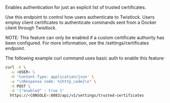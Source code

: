 Enables authentication for just an explicit list of trusted certificates.

Use this endpoint to control how users authenticate to Twistlock.
Users employ client certificates to authenticate commands sent from a Docker client through Twistlock.

NOTE: This feature can only be enabled if a custom certificate authority has been configured.
For more information, see the /settings/certificates endpoint.

The following example curl command uses basic auth to enable this feature:

```bash
curl -k \
  -u <USER> \
  -H 'Content-Type: application/json' \
  -w "\nResponse code: %{http_code}\n" \
  -X POST \
  -d '{"enabled" : true }'
  https://<CONSOLE>:8083/api/v1/settings/trusted-certificates
```
